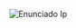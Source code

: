 
![Enunciado Ip](https://user-images.githubusercontent.com/83435452/169940345-793ea7cc-6f85-4715-98f9-25c7cb19b1f4.JPG)

